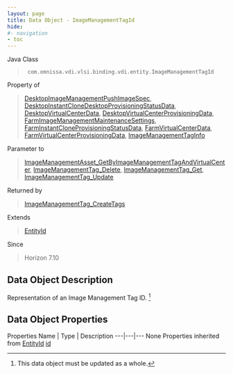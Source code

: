 ```yaml
---
layout: page
title: Data Object - ImageManagementTagId
hide:
#- navigation
- toc
---
```








Java Class
> ` com.omnissa.vdi.vlsi.binding.vdi.entity.ImageManagementTagId`

Property of
> [DesktopImageManagementPushImageSpec](vdi.resources.Desktop.ImageManagementPushImageSpec.md#field_detail), [DesktopInstantCloneDesktopProvisioningStatusData](vdi.resources.Desktop.InstantCloneProvisioningStatusData.md#field_detail), [DesktopVirtualCenterData](vdi.resources.Desktop.VirtualCenterData.md#field_detail), [DesktopVirtualCenterProvisioningData](vdi.resources.Desktop.VirtualCenterProvisioningData.md#field_detail), [FarmImageManagementMaintenanceSettings](vdi.resources.Farm.ImageManagementMaintenanceSettings.md#field_detail), [FarmInstantCloneProvisioningStatusData](vdi.resources.Farm.InstantCloneProvisioningStatusData.md#field_detail), [FarmVirtualCenterData](vdi.resources.Farm.VirtualCenterData.md#field_detail), [FarmVirtualCenterProvisioningData](vdi.resources.Farm.VirtualCenterProvisioningData.md#field_detail), [ImageManagementTagInfo](vdi.utils.imagemanagement.ImageManagementTag.ImageManagementTagInfo.md#field_detail)

Parameter to
> [ImageManagementAsset_GetByImageManagementTagAndVirtualCenter](vdi.utils.imagemanagement.ImageManagementAsset.md#getByImageManagementTagAndVirtualCenter), [ImageManagementTag_Delete](vdi.utils.imagemanagement.ImageManagementTag.md#delete), [ImageManagementTag_Get](vdi.utils.imagemanagement.ImageManagementTag.md#get), [ImageManagementTag_Update](vdi.utils.imagemanagement.ImageManagementTag.md#update)

Returned by
> [ImageManagementTag_CreateTags](vdi.utils.imagemanagement.ImageManagementTag.md#createTags)

Extends
> [EntityId](vdi.EntityId.md)

Since
> Horizon 7.10


## Data Object Description

Representation of an Image Management Tag ID.
 [^167]



## Data Object Properties
Properties
Name |  Type |  Description
---|---|---
None
Properties inherited from [EntityId](vdi.EntityId.md)
[id](vdi.EntityId.md#id)


 


[^167]: This data object must be updated as a whole.